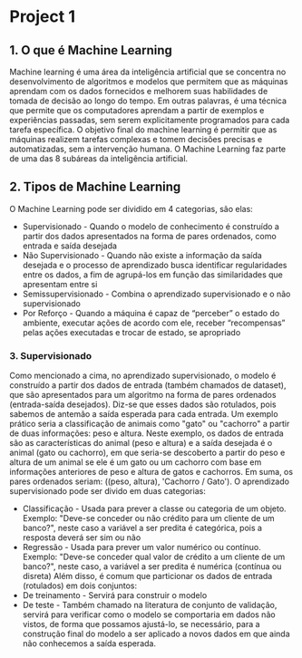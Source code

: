 # Project 1

## 1. O que é Machine Learning
Machine learning é uma área da inteligência artificial que se concentra no desenvolvimento de algoritmos e modelos que permitem que as máquinas aprendam com os dados fornecidos e melhorem suas habilidades de tomada de decisão ao longo do tempo. Em outras palavras, é uma técnica que permite que os computadores aprendam a partir de exemplos e experiências passadas, sem serem explicitamente programados para cada tarefa específica. O objetivo final do machine learning é permitir que as máquinas realizem tarefas complexas e tomem decisões precisas e automatizadas, sem a intervenção humana. O Machine Learning faz parte de uma das 8 subáreas da inteligência artificial.

## 2. Tipos de Machine Learning
O Machine Learning pode ser dividido em 4 categorias, são elas:
  * Supervisionado - Quando o modelo de conhecimento é construído a partir dos dados apresentados na forma de pares ordenados, como entrada e saída desejada
  * Não Supervisionado - Quando não existe a informação da saída desejada e o processo de aprendizado busca identificar regularidades entre os dados, a fim de agrupá-los em função das similaridades que apresentam entre si
  * Semissupervisionado - Combina o aprendizado supervisionado e o não supervisionado
  * Por Reforço - Quando a máquina é capaz de “perceber” o estado do ambiente, executar ações de acordo com ele, receber “recompensas” pelas ações executadas e trocar de estado, se apropriado 

### 3. Supervisionado
Como mencionado a cima, no aprendizado supervisionado, o modelo é construído a partir dos dados de entrada (também chamados de dataset), que são apresentados para um algoritmo na forma de pares ordenados (entrada-saída desejados). Diz-se que esses dados são rotulados, pois sabemos de antemão a saída esperada para cada entrada. Um exemplo prático seria a classificação de animais como "gato" ou "cachorro" a partir de duas informações: peso e altura. Neste exemplo, os dados de entrada são as características do animal (peso e altura) e a saída desejada é o animal (gato ou cachorro), em que seria-se descoberto a partir do peso e altura de um animal se ele é um gato ou um cachorro com base em informações anteriores de peso e altura de gatos e cachorros. Em suma, os pares ordenados seriam: ((peso, altura), 'Cachorro / Gato'). 
O aprendizado supervisionado pode ser divido em duas categorias:
  * Classificação - Usada para prever a classe ou categoria de um objeto. Exemplo: "Deve-se conceder ou não crédito para um cliente de um banco?", neste caso a variável a ser predita é categórica, pois a resposta deverá ser sim ou não
  * Regressão - Usada para prever um valor numérico ou contínuo. Exemplo: "Deve-se conceder qual valor de crédito a um cliente de um banco?", neste caso, a variável a ser predita é numérica (contínua ou disreta)
Além disso, é comum que particionar os dados de entrada (rotulados) em dois conjuntos:
  * De treinamento - Servirá para construir o modelo
  * De teste - Também chamado na literatura de conjunto de validação, servirá para verificar como o modelo se comportaria em dados não vistos, de forma que possamos ajustá-lo, se necessário, para a construção final do modelo a ser aplicado a novos dados em que ainda não conhecemos a saída esperada.


